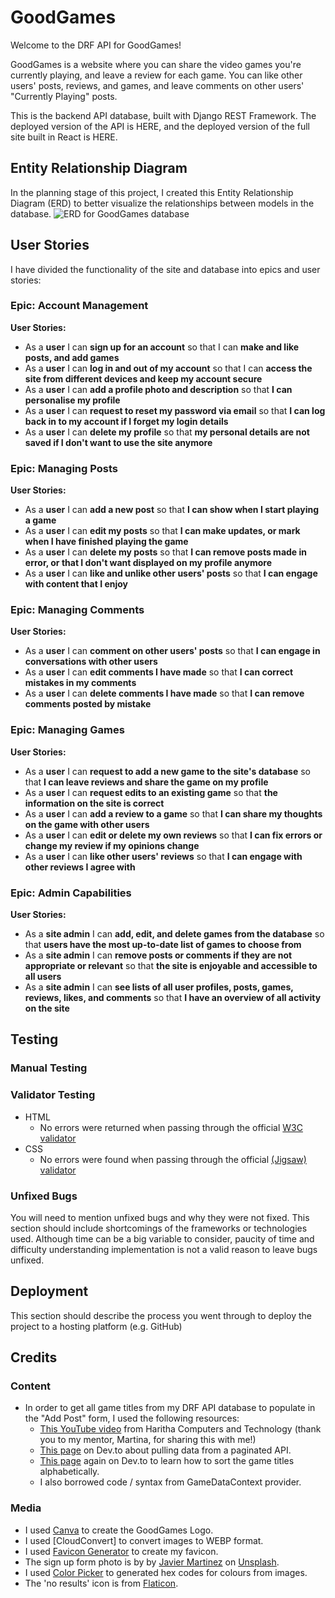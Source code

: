 # GoodGames

Welcome to the DRF API for GoodGames!

GoodGames is a website where you can share the video games you're currently playing, and leave a review for each game. You can like other users' posts, reviews, and games, and leave comments on other users' "Currently Playing" posts.

This is the backend API database, built with Django REST Framework. The deployed version of the API is HERE, and the deployed version of the full site built in React is HERE.

## Entity Relationship Diagram

In the planning stage of this project, I created this Entity Relationship Diagram (ERD) to better visualize the relationships between models in the database.
![ERD for GoodGames database](static/readme/PP5-ERD.png)

## User Stories

I have divided the functionality of the site and database into epics and user stories:

### **Epic:** Account Management

**User Stories:**

- As a **user** I can **sign up for an account** so that I can **make and like posts, and add games**
- As a **user** I can **log in and out of my account** so that I can **access the site from different devices and keep my account secure**
- As a **user** I can **add a profile photo and description** so that **I can personalise my profile**
- As a **user** I can **request to reset my password via email** so that **I can log back in to my account if I forget my login details**
- As a **user** I can **delete my profile** so that **my personal details are not saved if I don't want to use the site anymore**

### **Epic:** Managing Posts

**User Stories:**

- As a **user** I can **add a new post** so that **I can show when I start playing a game**
- As a **user** I can **edit my posts** so that **I can make updates, or mark when I have finished playing the game**
- As a **user** I can **delete my posts** so that **I can remove posts made in error, or that I don't want displayed on my profile anymore**
- As a **user** I can **like and unlike other users' posts** so that **I can engage with content that I enjoy**

### **Epic:** Managing Comments

**User Stories:**

- As a **user** I can **comment on other users' posts** so that **I can engage in conversations with other users**
- As a **user** I can **edit comments I have made** so that **I can correct mistakes in my comments**
- As a **user** I can **delete comments I have made** so that **I can remove comments posted by mistake**

### **Epic:** Managing Games

**User Stories:**

- As a **user** I can **request to add a new game to the site's database** so that **I can leave reviews and share the game on my profile**
- As a **user** I can **request edits to an existing game** so that **the information on the site is correct**
- As a **user** I can **add a review to a game** so that **I can share my thoughts on the game with other users**
- As a **user** I can **edit or delete my own reviews** so that **I can fix errors or change my review if my opinions change**
- As a **user** I can **like other users' reviews** so that **I can engage with other reviews I agree with**

### **Epic:** Admin Capabilities

**User Stories:**

- As a **site admin** I can **add, edit, and delete games from the database** so that **users have the most up-to-date list of games to choose from**
- As a **site admin** I can **remove posts or comments if they are not appropriate or relevant** so that **the site is enjoyable and accessible to all users**
- As a **site admin** I can **see lists of all user profiles, posts, games, reviews, likes, and comments** so that **I have an overview of all activity on the site**

## Testing

### Manual Testing

### Validator Testing

- HTML
  - No errors were returned when passing through the official [W3C validator](https://validator.w3.org/nu/?doc=https%3A%2F%2Fcode-institute-org.github.io%2Flove-running-2.0%2Findex.html)
- CSS
  - No errors were found when passing through the official [(Jigsaw) validator](https://jigsaw.w3.org/css-validator/validator?uri=https%3A%2F%2Fvalidator.w3.org%2Fnu%2F%3Fdoc%3Dhttps%253A%252F%252Fcode-institute-org.github.io%252Flove-running-2.0%252Findex.html&profile=css3svg&usermedium=all&warning=1&vextwarning=&lang=en#css)

### Unfixed Bugs

You will need to mention unfixed bugs and why they were not fixed. This section should include shortcomings of the frameworks or technologies used. Although time can be a big variable to consider, paucity of time and difficulty understanding implementation is not a valid reason to leave bugs unfixed.

## Deployment

This section should describe the process you went through to deploy the project to a hosting platform (e.g. GitHub)

## Credits

### Content

- In order to get all game titles from my DRF API database to populate in the "Add Post" form, I used the following resources:
  - [This YouTube video](https://www.youtube.com/watch?v=x48RYuXKs7c) from Haritha Computers and Technology (thank you to my mentor, Martina, for sharing this with me!)
  - [This page](https://dev.to/haalto/recursively-fetch-data-from-paginated-api-34ig) on Dev.to about pulling data from a paginated API.
  - [This page](https://dev.to/hariseldon27/localecompare-and-sorting-in-javascript-1god) again on Dev.to to learn how to sort the game titles alphabetically.
  - I also borrowed code / syntax from GameDataContext provider.

### Media

- I used [Canva](https://www.canva.com/) to create the GoodGames Logo.
- I used [CloudConvert] to convert images to WEBP format.
- I used [Favicon Generator](https://favicon.io/) to create my favicon.
- The sign up form photo is by by [Javier Martinez](https://unsplash.com/@cjdante?utm_source=unsplash&utm_medium=referral&utm_content=creditCopyText) on [Unsplash](https://unsplash.com/photos/hUD0PUczwJQ?utm_source=unsplash&utm_medium=referral&utm_content=creditCopyText).
- I used [Color Picker](https://imagecolorpicker.com/en) to generated hex codes for colours from images.
- The 'no results' icon is from [Flaticon](https://www.flaticon.com/free-icon/not-found_1178479).
